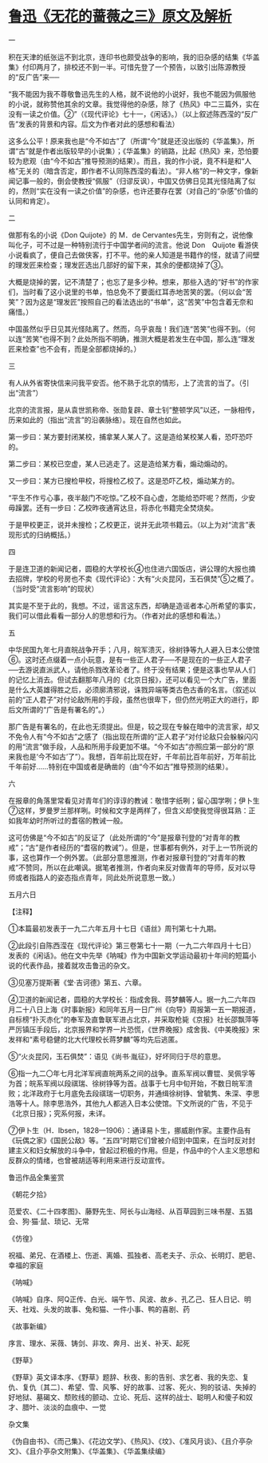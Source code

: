 # [鲁迅《无花的蔷薇之三》原文及解析](https://www.vrrw.net/wx/7576.html)

一

积在天津的纸张运不到北京，连印书也颇受战争的影响，我的旧杂感的结集《华盖集》付印两月了，排校还不到一半。可惜先登了一个预告，以致引出陈源教授的“反广告”来──

“我不能因为我不尊敬鲁迅先生的人格，就不说他的小说好，我也不能因为佩服他的小说，就称赞他其余的文章。我觉得他的杂感，除了《热风》中二三篇外，实在没有一读之价值。②”（《现代评论》七十一，《闲话》。）（以上叙述陈西滢的“反广告”发表的背景和内容。后文为作者对此的感想和看法）



这多么公平！原来我也是“今不如古”了（所谓“今”就是还没出版的《华盖集》，所谓“古”就是作者出版较早的小说集）；《华盖集》的销路，比起《热风》来，恐怕要较为悲观（由“今不如古”推导预测的结果）。而且，我的作小说，竟不料是和“人格”无关的（暗含否定，即作者不认同陈西滢的看法）。“非人格”的一种文字，像新闻记事一般的，倒会使教授“佩服”（归谬反讽），中国又仿佛日见其光怪陆离了似的，然则“实在没有一读之价值”的杂感，也许还要存在罢（对自己的“杂感”价值的认同和肯定）。

二

做那有名的小说《Don Quijote》的 M．de Cervantes先生，穷则有之，说他像叫化子，可不过是一种特别流行于中国学者间的流言。他说 Don　Quijote 看游侠小说看疯了，便自己去做侠客，打不平。他的亲人知道是书籍作的怪，就请了间壁的理发匠来检查；理发匠选出几部好的留下来，其余的便都烧掉了③。

大概是烧掉的罢，记不清楚了；也忘了是多少种。想来，那些入选的“好书”的作家们，当时看了这小说里的书单，怕总免不了要面红耳赤地苦笑的罢。（何以会“苦笑”？因为这是“理发匠”按照自己的看法选出的“书单”，这“苦笑”中包含着无奈和痛惜。）

中国虽然似乎日见其光怪陆离了。然而，乌乎哀哉！我们连“苦笑”也得不到。（何以连“苦笑”也得不到？此处所指不明确，推测大概是若发生在中国，那么连“理发匠来检查”也不会有，而是全部都烧掉的。）

三

有人从外省寄快信来问我平安否。他不熟于北京的情形，上了流言的当了。（引出“流言”）

北京的流言报，是从袁世凯称帝、张勋复辟、章士钊“整顿学风”以还，一脉相传，历来如此的（指出“流言”的沿袭脉络）。现在自然也如此。

第一步曰：某方要封闭某校，捕拿某人某人了。这是造给某校某人看，恐吓恐吓的。

第二步曰：某校已空虚，某人已逃走了。这是造给某方看，煽动煽动的。

又一步曰：某方已搜检甲校，将搜检乙校了。这是恐吓乙校，煽动某方的。

“平生不作亏心事，夜半敲门不吃惊。”乙校不自心虚，怎能给恐吓呢？然而，少安毋躁罢。还有一步曰：乙校昨夜通宵达旦，将赤化书籍完全焚烧矣。

于是甲校更正，说并未搜检；乙校更正，说并无此项书籍云。（以上为对“流言”表现形式的归纳概括。）

四

于是连卫道的新闻记者，圆稳的大学校长④也住进六国饭店，讲公理的大报也摘去招牌，学校的号房也不卖《现代评论》：大有“火炎昆冈，玉石俱焚”⑤之概了。（当时受“流言影响”的现状）

其实是不至于此的，我想。不过，谣言这东西，却确是造谣者本心所希望的事实，我们可以借此看看一部分人的思想和行为。（作者对此的感想和看法。）

五

中华民国九年七月直皖战争开手；八月，皖军溃灭，徐树铮等九人避入日本公使馆⑥。这时还点缀着一点小玩意，是有一些正人君子──不是现在的一些正人君子──去游说直派武人，请他杀戮改革论者了。终于没有结果；便是这事也早从人们的记忆上消去。但试去翻那年八月的《北京日报》，还可以看见一个大广告，里面是什么大英雄得胜之后，必须廓清邪说，诛戮异端等类古色古香的名言。（叙述以前的“正人君子”对付论敌所用的手段，虽然也很卑下，但仍然光明正大的进行，即后文所谓的“广告是有署名的”。）

那广告是有署名的，在此也无须提出。但是，较之现在专躲在暗中的流言家，却又不免令人有“今不如古”之感了（指出现在所谓的“正人君子”对付论敌只会躲躲闪闪的用“流言”做手段，人品和所用手段更加不堪。“今不如古”亦照应第一部分的“原来我也是‘今不如古’了”）。我想，百年前比现在好，千年前比百年前好，万年前比千年前好……特别在中国或者是确凿的（由“今不如古”推导预测的结果）。

六

在报章的角落里常看见对青年们的谆谆的教诫：敬惜字纸咧；留心国学咧；伊卜生⑦这样，罗曼罗兰那样咧。时候和文字是两样了，但含义却使我觉得很耳熟：正如我年幼时所听过的耆宿的教诫一般。

这可仿佛是“今不如古”的反证了（此处所谓的“今”是报章刊登的“对青年的教戒”；“古”是作者经历的“耆宿的教诫”）。但是，世事都有例外，对于上一节所说的事，这也算作一个例外罢。（此部分意思推测，作者对报章刊登的“对青年的教戒”不赞同，所以在此嘲讽。据笔者推测，作者向来反对做青年的导师，反对以导师或者指路人的姿态指点青年，同此处所说意思一致。）

五月六日





【注释】

①本篇最初发表于一九二六年五月十七日《语丝》周刊第七十九期。

②此段引自陈西滢在《现代评论》第三卷第七十一期（一九二六年四月十七日）发表的《闲话》。他在文中先举《呐喊》作为中国新文学运动最初十年间的短篇小说的代表作品，接着就攻击鲁迅的杂文。

③见塞万提斯著《堂·吉诃德》第五、六章。

④卫道的新闻记者，圆稳的大学校长：指成舍我、蒋梦麟等人。据一九二六年四月二十八日上海《时事新报》和同年五月一日广州《向导》周报第一五一期报道，自标榜“扑灭赤化”的奉军及直鲁联军进占北京，并采取枪毙《京报》社长邵飘萍等严厉镇压手段后，北京报界和学界一片恐慌，《世界晚报》成舍我、《中美晚报》宋发祥和“素号稳健的北大代理校长蒋梦麟”等均先后逃匿。

⑤“火炎昆冈，玉石俱焚”：语见《尚书·胤征》，好坏同归于尽的意思。

⑥指一九二〇年七月北洋军阀直皖两系之间的战争。直系军阀以曹锟、吴佩孚等为首；皖系军阀以段祺瑞、徐树铮等为首。战事于七月中旬开始，不数日皖军溃败；北洋政府于七月底免去段祺瑞一切职务，并通缉徐树铮、曾毓隽、朱深、李思浩等十人。除李思浩外，其他九人都逃入日本公使馆。下文所说的广告，不见于《北京日报》；究系何报，未详。

⑦伊卜生（H．Ibsen，1828—1906）：通译易卜生，挪威剧作家。主要作品有《玩偶之家》《国民公敌》等。“五四”时期它们曾被介绍到中国来，在当时反对封建主义和妇女解放的斗争中，曾起过积极的作用。但是，作品中的个人主义思想和反群众的情绪，也曾被胡适等利用来进行反动宣传。

鲁迅作品全集鉴赏

《朝花夕拾》

范爱农、《二十四孝图》、藤野先生、阿长与山海经、从百草园到三味书屋、五猖会、狗·猫·鼠、琐记、无常

《仿徨》

祝福、弟兄、在酒楼上、伤逝、离婚、孤独者、高老夫子、示众、长明灯、肥皂、幸福的家庭

《呐喊》

《呐喊》自序、阿Q正传、白光、端午节、风波、故乡、孔乙己、狂人日记、明天、社戏、头发的故事、兔和猫、一件小事、鸭的喜剧、药

《故事新编》

序言、理水、采薇、铸剑、非攻、奔月、出关、补天、起死

《野草》

《野草》英文译本序、《野草》题辞、秋夜、影的告别、求乞者、我的失恋、复仇、复仇〔其二〕、希望、雪、风筝、好的故事、过客、死火、狗的驳诘、失掉的好地狱、墓碣文、颓败线的颤动、立论、死后、这样的战士、聪明人和傻子和奴才、腊叶、淡淡的血痕中、一觉

杂文集

《伪自由书》、《而己集》、《花边文学》、《热风》、《坟》、《准风月谈》、《且介亭杂文》、《且介亭杂文附集》、《华盖集》、《华盖集续编》

